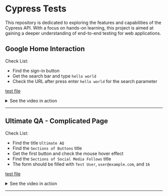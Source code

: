 # Cypress Tests

This repository is dedicated to exploring the features and capabilities of the Cypress API. With a focus on hands-on learning, this project is aimed at gaining a deeper understanding of end-to-end testing for web applications.

## Google Home Interaction

Check List:

- Find the sign-in button
- Get the search bar and type `hello world`
- Check the URL after press enter `hello world` for the search parameter

[test file](./cypress/e2e/google.cy.js)

<details>
<summary>See the video in action</summary>

https://user-images.githubusercontent.com/35031228/217336175-20a47f12-b776-4210-b90f-79b2fc1f129d.mp4

</details>

---

## Ultimate QA - Complicated Page

Check List:

- Find the title `Ultimate AQ`
- Find the `Sections of Buttons` title
- Get the first button and check the mouse hover effect
- Find the `Sections of Social Media Follows` title
- The form should be filled with `Test User`, `user@example.com`, and `16`

[test file](./cypress/e2e/ultimateqa-complicated-page.cy.js)

<details>
<summary>See the video in action</summary>

https://user-images.githubusercontent.com/35031228/217338643-6d72d4ae-56c2-4805-995c-f1ab9777ddf6.mp4

</details>

---

